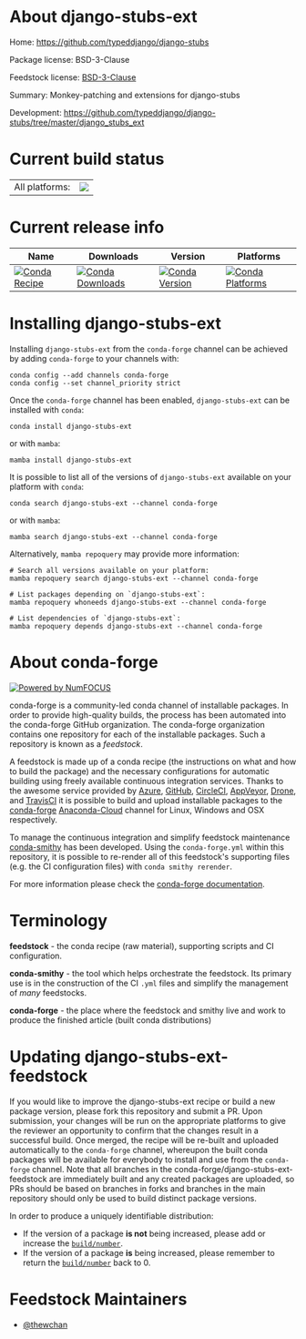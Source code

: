 About django-stubs-ext
======================

Home: https://github.com/typeddjango/django-stubs

Package license: BSD-3-Clause

Feedstock license: [BSD-3-Clause](https://github.com/conda-forge/django-stubs-ext-feedstock/blob/main/LICENSE.txt)

Summary: Monkey-patching and extensions for django-stubs

Development: https://github.com/typeddjango/django-stubs/tree/master/django_stubs_ext

Current build status
====================


<table><tr><td>All platforms:</td>
    <td>
      <a href="https://dev.azure.com/conda-forge/feedstock-builds/_build/latest?definitionId=12485&branchName=main">
        <img src="https://dev.azure.com/conda-forge/feedstock-builds/_apis/build/status/django-stubs-ext-feedstock?branchName=main">
      </a>
    </td>
  </tr>
</table>

Current release info
====================

| Name | Downloads | Version | Platforms |
| --- | --- | --- | --- |
| [![Conda Recipe](https://img.shields.io/badge/recipe-django--stubs--ext-green.svg)](https://anaconda.org/conda-forge/django-stubs-ext) | [![Conda Downloads](https://img.shields.io/conda/dn/conda-forge/django-stubs-ext.svg)](https://anaconda.org/conda-forge/django-stubs-ext) | [![Conda Version](https://img.shields.io/conda/vn/conda-forge/django-stubs-ext.svg)](https://anaconda.org/conda-forge/django-stubs-ext) | [![Conda Platforms](https://img.shields.io/conda/pn/conda-forge/django-stubs-ext.svg)](https://anaconda.org/conda-forge/django-stubs-ext) |

Installing django-stubs-ext
===========================

Installing `django-stubs-ext` from the `conda-forge` channel can be achieved by adding `conda-forge` to your channels with:

```
conda config --add channels conda-forge
conda config --set channel_priority strict
```

Once the `conda-forge` channel has been enabled, `django-stubs-ext` can be installed with `conda`:

```
conda install django-stubs-ext
```

or with `mamba`:

```
mamba install django-stubs-ext
```

It is possible to list all of the versions of `django-stubs-ext` available on your platform with `conda`:

```
conda search django-stubs-ext --channel conda-forge
```

or with `mamba`:

```
mamba search django-stubs-ext --channel conda-forge
```

Alternatively, `mamba repoquery` may provide more information:

```
# Search all versions available on your platform:
mamba repoquery search django-stubs-ext --channel conda-forge

# List packages depending on `django-stubs-ext`:
mamba repoquery whoneeds django-stubs-ext --channel conda-forge

# List dependencies of `django-stubs-ext`:
mamba repoquery depends django-stubs-ext --channel conda-forge
```


About conda-forge
=================

[![Powered by
NumFOCUS](https://img.shields.io/badge/powered%20by-NumFOCUS-orange.svg?style=flat&colorA=E1523D&colorB=007D8A)](https://numfocus.org)

conda-forge is a community-led conda channel of installable packages.
In order to provide high-quality builds, the process has been automated into the
conda-forge GitHub organization. The conda-forge organization contains one repository
for each of the installable packages. Such a repository is known as a *feedstock*.

A feedstock is made up of a conda recipe (the instructions on what and how to build
the package) and the necessary configurations for automatic building using freely
available continuous integration services. Thanks to the awesome service provided by
[Azure](https://azure.microsoft.com/en-us/services/devops/), [GitHub](https://github.com/),
[CircleCI](https://circleci.com/), [AppVeyor](https://www.appveyor.com/),
[Drone](https://cloud.drone.io/welcome), and [TravisCI](https://travis-ci.com/)
it is possible to build and upload installable packages to the
[conda-forge](https://anaconda.org/conda-forge) [Anaconda-Cloud](https://anaconda.org/)
channel for Linux, Windows and OSX respectively.

To manage the continuous integration and simplify feedstock maintenance
[conda-smithy](https://github.com/conda-forge/conda-smithy) has been developed.
Using the ``conda-forge.yml`` within this repository, it is possible to re-render all of
this feedstock's supporting files (e.g. the CI configuration files) with ``conda smithy rerender``.

For more information please check the [conda-forge documentation](https://conda-forge.org/docs/).

Terminology
===========

**feedstock** - the conda recipe (raw material), supporting scripts and CI configuration.

**conda-smithy** - the tool which helps orchestrate the feedstock.
                   Its primary use is in the construction of the CI ``.yml`` files
                   and simplify the management of *many* feedstocks.

**conda-forge** - the place where the feedstock and smithy live and work to
                  produce the finished article (built conda distributions)


Updating django-stubs-ext-feedstock
===================================

If you would like to improve the django-stubs-ext recipe or build a new
package version, please fork this repository and submit a PR. Upon submission,
your changes will be run on the appropriate platforms to give the reviewer an
opportunity to confirm that the changes result in a successful build. Once
merged, the recipe will be re-built and uploaded automatically to the
`conda-forge` channel, whereupon the built conda packages will be available for
everybody to install and use from the `conda-forge` channel.
Note that all branches in the conda-forge/django-stubs-ext-feedstock are
immediately built and any created packages are uploaded, so PRs should be based
on branches in forks and branches in the main repository should only be used to
build distinct package versions.

In order to produce a uniquely identifiable distribution:
 * If the version of a package **is not** being increased, please add or increase
   the [``build/number``](https://docs.conda.io/projects/conda-build/en/latest/resources/define-metadata.html#build-number-and-string).
 * If the version of a package **is** being increased, please remember to return
   the [``build/number``](https://docs.conda.io/projects/conda-build/en/latest/resources/define-metadata.html#build-number-and-string)
   back to 0.

Feedstock Maintainers
=====================

* [@thewchan](https://github.com/thewchan/)

